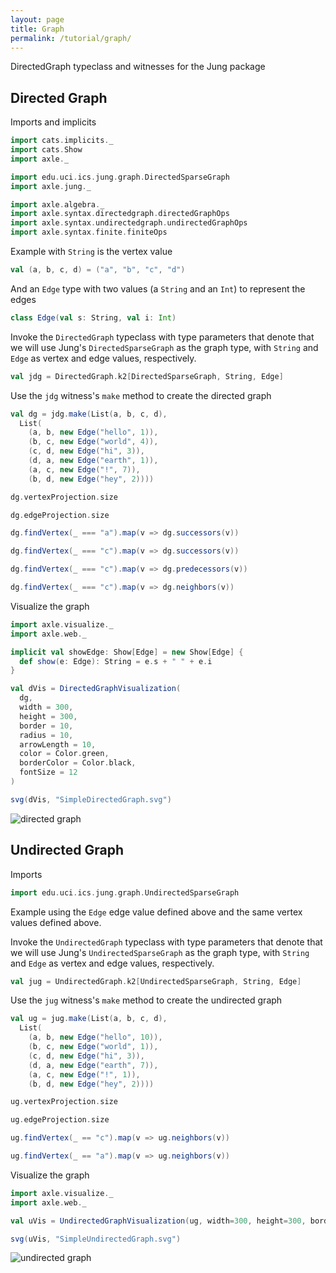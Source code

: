 ```yaml
---
layout: page
title: Graph
permalink: /tutorial/graph/
---
```


DirectedGraph typeclass and witnesses for the Jung package

## Directed Graph

Imports and implicits

```scala mdoc:silent
import cats.implicits._
import cats.Show
import axle._

import edu.uci.ics.jung.graph.DirectedSparseGraph
import axle.jung._

import axle.algebra._
import axle.syntax.directedgraph.directedGraphOps
import axle.syntax.undirectedgraph.undirectedGraphOps
import axle.syntax.finite.finiteOps
```

Example with `String` is the vertex value

```scala mdoc
val (a, b, c, d) = ("a", "b", "c", "d")
```

And an `Edge` type with two values (a `String` and an `Int`) to represent the edges

```scala mdoc
class Edge(val s: String, val i: Int)
```

Invoke the `DirectedGraph` typeclass with type parameters that denote
that we will use Jung's `DirectedSparseGraph` as the graph type, with
`String` and `Edge` as vertex and edge values, respectively.

```scala mdoc
val jdg = DirectedGraph.k2[DirectedSparseGraph, String, Edge]
```

Use the `jdg` witness's `make` method to create the directed graph

```scala mdoc
val dg = jdg.make(List(a, b, c, d),
  List(
    (a, b, new Edge("hello", 1)),
    (b, c, new Edge("world", 4)),
    (c, d, new Edge("hi", 3)),
    (d, a, new Edge("earth", 1)),
    (a, c, new Edge("!", 7)),
    (b, d, new Edge("hey", 2))))
```

```scala mdoc
dg.vertexProjection.size

dg.edgeProjection.size

dg.findVertex(_ === "a").map(v => dg.successors(v))

dg.findVertex(_ === "c").map(v => dg.successors(v))

dg.findVertex(_ === "c").map(v => dg.predecessors(v))

dg.findVertex(_ === "c").map(v => dg.neighbors(v))
```

Visualize the graph

```scala mdoc
import axle.visualize._
import axle.web._

implicit val showEdge: Show[Edge] = new Show[Edge] {
  def show(e: Edge): String = e.s + " " + e.i
}

val dVis = DirectedGraphVisualization(
  dg,
  width = 300,
  height = 300,
  border = 10,
  radius = 10,
  arrowLength = 10,
  color = Color.green,
  borderColor = Color.black,
  fontSize = 12
)

svg(dVis, "SimpleDirectedGraph.svg")
```

![directed graph](/tutorial/images/SimpleDirectedGraph.svg)

## Undirected Graph

Imports

```scala mdoc
import edu.uci.ics.jung.graph.UndirectedSparseGraph
```

Example using the `Edge` edge value defined above and the same vertex values defined above.

Invoke the `UndirectedGraph` typeclass with type parameters that denote
that we will use Jung's `UndirectedSparseGraph` as the graph type, with
`String` and `Edge` as vertex and edge values, respectively.

```scala mdoc
val jug = UndirectedGraph.k2[UndirectedSparseGraph, String, Edge]
```

Use the `jug` witness's `make` method to create the undirected graph

```scala mdoc
val ug = jug.make(List(a, b, c, d),
  List(
    (a, b, new Edge("hello", 10)),
    (b, c, new Edge("world", 1)),
    (c, d, new Edge("hi", 3)),
    (d, a, new Edge("earth", 7)),
    (a, c, new Edge("!", 1)),
    (b, d, new Edge("hey", 2))))
```

```scala mdoc
ug.vertexProjection.size

ug.edgeProjection.size

ug.findVertex(_ == "c").map(v => ug.neighbors(v))

ug.findVertex(_ == "a").map(v => ug.neighbors(v))
```

Visualize the graph

```scala mdoc
import axle.visualize._
import axle.web._

val uVis = UndirectedGraphVisualization(ug, width=300, height=300, border=10, color=Color.yellow)

svg(uVis, "SimpleUndirectedGraph.svg")
```

![undirected graph](/tutorial/images/SimpleUndirectedGraph.svg)
